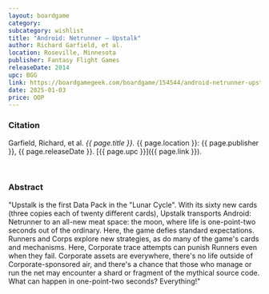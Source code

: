 ```yaml
---
layout: boardgame
category:
subcategory: wishlist
title: "Android: Netrunner – Upstalk"
author: Richard Garfield, et al.
location: Roseville, Minnesota
publisher: Fantasy Flight Games
releaseDate: 2014
upc: BGG
link: https://boardgamegeek.com/boardgame/154544/android-netrunner-upstalk
date: 2025-01-03
price: OOP
---
```


### Citation

Garfield, Richard, et al. *{{ page.title }}.* {{ page.location }}: {{ page.publisher }}, {{ page.releaseDate }}. [{{ page.upc }}]({{ page.link }}).

<br>


### Abstract

"Upstalk is the first Data Pack in the "Lunar Cycle". With its sixty new cards (three copies each of twenty different cards), Upstalk transports Android: Netrunner to an all-new meat space: the moon, where life is one-point-two seconds out of the ordinary. Here, the game defies standard expectations. Runners and Corps explore new strategies, as do many of the game's cards and mechanisms. Here, Corporate trace attempts can punish Runners even when they fail. Corporate assets are everywhere, there's no life outside of Corporate-sponsored air, and there's a chance that those who manage or run the net may encounter a shard or fragment of the mythical source code. What can happen in one-point-two seconds? Everything!"

